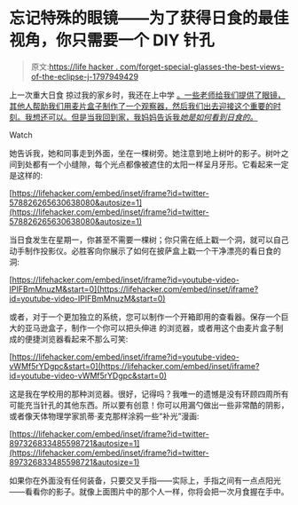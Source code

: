 # 忘记特殊的眼镜——为了获得日食的最佳视角，你只需要一个 DIY 针孔

> 原文:[https://life hacker . com/forget-special-glasses-the-best-views-of-the-eclipse-j-1797949429](https://lifehacker.com/forget-special-glasses-the-best-views-of-the-eclipse-j-1797949429)

上一次重大日食 掠过我的家乡时，我还在上中学 [。一些老师给我们提供了眼镜，其他人帮助我们用麦片盒子制作了一个观察器，然后我们出去迎接这个重要的时刻。我想还可以。但是当我回到家，我妈妈告诉我*她是如何看到日食的。*](https://en.wikipedia.org/wiki/List_of_solar_eclipses_visible_from_the_United_States#/media/File:SE1994May10A.png) 

Watch

她告诉我，她和同事走到外面，坐在一棵树旁。她注意到地上树叶的影子。树叶之间到处都有一个小缝隙，每个光点都像被遮住的太阳一样呈月牙形。它看起来一定是这样的:

 [https://lifehacker.com/embed/inset/iframe?id=twitter-578826265630638080&autosize=1](https://lifehacker.com/embed/inset/iframe?id=twitter-578826265630638080&autosize=1) 

当日食发生在星期一，你甚至不需要一棵树；你只需在纸上戳一个洞，就可以自己动手制作投影仪。必胜客向你展示了如何在披萨盒上戳一个干净漂亮的看日食的洞:

 [https://lifehacker.com/embed/inset/iframe?id=youtube-video-IPIFBmMnuzM&start=0](https://lifehacker.com/embed/inset/iframe?id=youtube-video-IPIFBmMnuzM&start=0) 

或者，对于一个更加独立的系统，您可以制作一个开箱即用的查看器。保存一个巨大的亚马逊盒子，制作一个你可以把头伸进 的浏览器，或者用这个由麦片盒子制成的便捷浏览器看起来不那么可笑:

 [https://lifehacker.com/embed/inset/iframe?id=youtube-video-vWMf5rYDgpc&start=0](https://lifehacker.com/embed/inset/iframe?id=youtube-video-vWMf5rYDgpc&start=0) 

这是我在学校用的那种浏览器。很好，记得吗？我唯一的遗憾是没有环顾四周所有可能充当针孔的其他东西。所以要有创意！你可以用漏勺做出一些非常酷的阴影，或者像天体物理学家凯蒂·麦克那样涂鸦一些“补光”漫画:

 [https://lifehacker.com/embed/inset/iframe?id=twitter-897326833485598721&autosize=1](https://lifehacker.com/embed/inset/iframe?id=twitter-897326833485598721&autosize=1) 

如果你在外面没有任何装备，只要交叉手指——实际上，手指之间有一点点阳光——看看你的影子。就像上面图片中的那个人一样，你将会把一次月食握在手中。